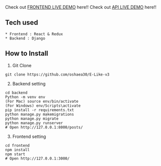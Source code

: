 Check out [FRONTEND LIVE DEMO](https://e-like.herokuapp.com/) here!!
Check out [API LIVE DEMO]("") here!!
## Tech used
```
* Frontend : React & Redux
* Backend : Django
```
## How to Install
1. Git Clone
```
git clone https://github.com/oshaea30/E-Like-v3
```
2. Backend setting
```
cd backend
Python -m venv env
(For Mac) source env/bin/activate
(For Windows) env/Scripts\activate
pip install -r requirements.txt
python manage.py makemigrations
python manage.py migrate
python manage.py runserver
# Open http://127.0.0.1:8000/posts/
```
3. Frontend setting
```
cd frontend
npm install
npm start
# Open http://127.0.0.1:3000/
```

